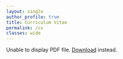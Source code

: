 ```yaml
---
layout: single
author_profile: true
title: Curriculum Vitae
permalink: /cv
classes: wide
---
```


<object data="/assets/files/cv.pdf" type="application/pdf" width="100%" height="100%">
  <p>Unable to display PDF file. <a href="/assets/files/cv.pdf" target="_blank">Download</a> instead.</p>
</object>
